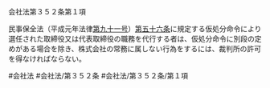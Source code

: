 会社法第３５２条第１項

民事保全法（平成元年法律[第九十一号](会社法＿＿＿＿第３５２条第１項第９１号)）[第五十六条](会社法＿＿＿＿第５６条)に規定する仮処分命令により選任された取締役又は代表取締役の職務を代行する者は、仮処分命令に別段の定めがある場合を除き、株式会社の常務に属しない行為をするには、裁判所の許可を得なければならない。

#会社法
#会社法/第３５２条
#会社法/第３５２条/第１項
